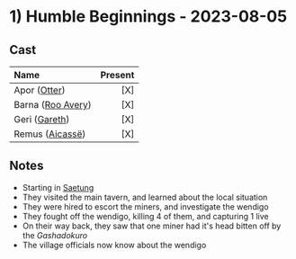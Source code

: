 # 1) Humble Beginnings - 2023-08-05

## Cast

|Name|Present|
|:---|------:|
|Apor ([Otter](../Characters/PCs/Otter.md))|\[X\]|
|Barna ([Roo Avery](../Characters/PCs/Roo%20Avery.md))|\[X\]|
|Geri ([Gareth](../Characters/PCs/Gareth.md))|\[X\]|
|Remus ([Aicassë](../Characters/PCs/Aicass%C3%AB.md))|\[X\]|

## Notes

* Starting in [Saetung](../Places/Saetung.md)
* They visited the main tavern, and learned about the local situation
* They were hired to escort the miners, and investigate the wendigo
* They fought off the wendigo, killing 4 of them, and capturing 1 live
* On their way back, they saw that one miner had it's head bitten off by the *Gashadokuro*
* The village officials now know about the wendigo
